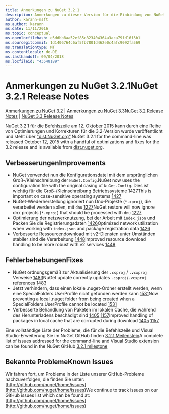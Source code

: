 ```yaml
---
title: Anmerkungen zu NuGet 3.2.1
description: Anmerkungen zu dieser Version für die Einbindung von NuGet-Version 3.2.1 bekannte Probleme, Fehlerkorrekturen, hinzugefügter Features und DCRs.
author: karann-msft
ms.author: karann
ms.date: 11/11/2016
ms.topic: conceptual
ms.openlocfilehash: e5ddbb8aa52ef85c823404364a3aca79fd16f3b1
ms.sourcegitcommit: 1d1406764c6af5fb7801d462e0c4afc9092fa569
ms.translationtype: MT
ms.contentlocale: de-DE
ms.lasthandoff: 09/04/2018
ms.locfileid: "43548189"
---
```

# <a name="nuget-321-release-notes"></a><span data-ttu-id="ec2d5-103">Anmerkungen zu NuGet 3.2.1</span><span class="sxs-lookup"><span data-stu-id="ec2d5-103">NuGet 3.2.1 Release Notes</span></span>

<span data-ttu-id="ec2d5-104">[Anmerkungen zu NuGet 3.2](../release-notes/nuget-3.2.md) | [Anmerkungen zu NuGet 3.3](../release-notes/nuget-3.3.md)</span><span class="sxs-lookup"><span data-stu-id="ec2d5-104">[NuGet 3.2 Release Notes](../release-notes/nuget-3.2.md) | [NuGet 3.3 Release Notes](../release-notes/nuget-3.3.md)</span></span>

<span data-ttu-id="ec2d5-105">NuGet 3.2.1 für die Befehlszeile am 12. Oktober 2015 kann durch eine Reihe von Optimierungen und Korrekturen für die 3.2-Version wurde veröffentlicht und steht über ["dist.NuGet.org"](http://dist.nuget.org/index.html).</span><span class="sxs-lookup"><span data-stu-id="ec2d5-105">NuGet 3.2.1 for the command-line was released October 12, 2015 with a handful of optimizations and fixes for the 3.2 release and is available from [dist.nuget.org](http://dist.nuget.org/index.html).</span></span>

## <a name="improvements"></a><span data-ttu-id="ec2d5-106">Verbesserungen</span><span class="sxs-lookup"><span data-stu-id="ec2d5-106">Improvements</span></span>

* <span data-ttu-id="ec2d5-107">NuGet verwendet nun die Konfigurationsdatei mit dem ursprünglichen Groß-/Kleinschreibung der `NuGet.Config`.</span><span class="sxs-lookup"><span data-stu-id="ec2d5-107">NuGet now uses the configuration file with the original casing of `NuGet.Config`.</span></span>  <span data-ttu-id="ec2d5-108">Dies ist wichtig für die Groß-/Kleinschreibung Betriebssysteme [1427](https://github.com/NuGet/Home/issues/1427)</span><span class="sxs-lookup"><span data-stu-id="ec2d5-108">This is important on case-sensitive operating systems [1427](https://github.com/NuGet/Home/issues/1427)</span></span>
* <span data-ttu-id="ec2d5-109">NuGet-Wiederherstellung ignoriert nun Dnx-Projekte (`*.xproj`), die verarbeitet werden sollen, mit `dnu` [1227](https://github.com/NuGet/Home/issues/1227)</span><span class="sxs-lookup"><span data-stu-id="ec2d5-109">NuGet restore will now ignore dnx projects (`*.xproj`) that should be processed with `dnu` [1227](https://github.com/NuGet/Home/issues/1227)</span></span>
* <span data-ttu-id="ec2d5-110">Optimierung der netzwerknutzung, bei der Arbeit mit `index.json` und Packen Sie die Registrierungsdaten [1426](https://github.com/NuGet/Home/issues/1426)</span><span class="sxs-lookup"><span data-stu-id="ec2d5-110">Optimized network utilization when working with `index.json` and package registration data [1426](https://github.com/NuGet/Home/issues/1426)</span></span>
* <span data-ttu-id="ec2d5-111">Verbesserte Ressourcendownload mit v2-Diensten unter Umständen stabiler sind die Verarbeitung [1448](https://github.com/NuGet/Home/issues/1448)</span><span class="sxs-lookup"><span data-stu-id="ec2d5-111">Improved resource download handling to be more robust with v2 services [1448](https://github.com/NuGet/Home/issues/1448)</span></span>

## <a name="fixes"></a><span data-ttu-id="ec2d5-112">Fehlerbehebungen</span><span class="sxs-lookup"><span data-stu-id="ec2d5-112">Fixes</span></span>

* <span data-ttu-id="ec2d5-113">NuGet ordnungsgemäß zur Aktualisierung der `.csproj` / `.vcxproj` Verweise [1483](https://github.com/NuGet/Home/issues/1483)</span><span class="sxs-lookup"><span data-stu-id="ec2d5-113">NuGet update correctly updates `.csproj`/`.vcxproj` references [1483](https://github.com/NuGet/Home/issues/1483)</span></span>
* <span data-ttu-id="ec2d5-114">Jetzt verhindern, dass einen lokale .nuget-Ordner erstellt werden, wenn eine SpecialFolders.UserProfile nicht gefunden werden kann [1531](https://github.com/NuGet/Home/issues/1531)</span><span class="sxs-lookup"><span data-stu-id="ec2d5-114">Now preventing a local .nuget folder from being created when a SpecialFolders.UserProfile cannot be located [1531](https://github.com/NuGet/Home/issues/1531)</span></span>
* <span data-ttu-id="ec2d5-115">Verbesserte Behandlung von Paketen im lokalen Cache, die während des Herunterladens beschädigt sind [1405](https://github.com/NuGet/Home/issues/1405) [1157](https://github.com/NuGet/Home/issues/1157)</span><span class="sxs-lookup"><span data-stu-id="ec2d5-115">Improved handling of packages in local cache that are corrupted during download [1405](https://github.com/NuGet/Home/issues/1405) [1157](https://github.com/NuGet/Home/issues/1157)</span></span>

<span data-ttu-id="ec2d5-116">Eine vollständige Liste der Probleme, die für die Befehlszeile und Visual Studio-Erweiterung Sie im NuGet GitHub finden [3.2.1 Meilenstein](https://github.com/NuGet/Home/issues?q=milestone%3A3.2.1+is%3Aclosed)</span><span class="sxs-lookup"><span data-stu-id="ec2d5-116">A complete list of issues addressed for the command-line and Visual Studio extension can be found in the NuGet GitHub [3.2.1 milestone](https://github.com/NuGet/Home/issues?q=milestone%3A3.2.1+is%3Aclosed)</span></span>

## <a name="known-issues"></a><span data-ttu-id="ec2d5-117">Bekannte Probleme</span><span class="sxs-lookup"><span data-stu-id="ec2d5-117">Known Issues</span></span>

<span data-ttu-id="ec2d5-118">Wir fahren fort, um Probleme in der Liste unserer GitHub-Probleme nachzuverfolgen, die finden Sie unter: [http://github.com/nuget/home/issues](http://github.com/nuget/home/issues)</span><span class="sxs-lookup"><span data-stu-id="ec2d5-118">We continue to track issues on our GitHub issues list which can be found at: [http://github.com/nuget/home/issues](http://github.com/nuget/home/issues)</span></span>